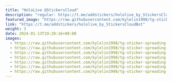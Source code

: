 ```yaml
---
title: "HoloLive @StickersCloud"
description: "regular: https://t.me/addstickers/hololive_by_StickersCloudBot"
featured_image: "https://raw.githubusercontent.com/kylelin1998/tg-sticker-spreading-worldwide-images/main/img/b55689da-697c-495c-bf43-50a6b9cfa6d5.jpg"
link: "https://t.me/addstickers/hololive_by_StickersCloudBot"
weight: 3
date: 2024-01-13T19:20:16+08:00
images:
  - https://raw.githubusercontent.com/kylelin1998/tg-sticker-spreading-worldwide-images/main/img/b55689da-697c-495c-bf43-50a6b9cfa6d5.jpg
  - https://raw.githubusercontent.com/kylelin1998/tg-sticker-spreading-worldwide-images/main/img/8999521d-f374-4a9d-bde2-a9b3a184bfa1.jpg
  - https://raw.githubusercontent.com/kylelin1998/tg-sticker-spreading-worldwide-images/main/img/b8553ad0-1aaf-41b1-873f-55050abc201e.jpg
  - https://raw.githubusercontent.com/kylelin1998/tg-sticker-spreading-worldwide-images/main/img/08dd9d86-aa16-4262-8203-e43194864970.jpg
  - https://raw.githubusercontent.com/kylelin1998/tg-sticker-spreading-worldwide-images/main/img/638e740e-0b4f-483f-954b-a0746c437a13.jpg
  - https://raw.githubusercontent.com/kylelin1998/tg-sticker-spreading-worldwide-images/main/img/91fbc36e-f636-4563-b673-8edd3e09a405.jpg
  - https://raw.githubusercontent.com/kylelin1998/tg-sticker-spreading-worldwide-images/main/img/bb6dcd3e-19bc-4ffd-ae2e-0ff94f6e4ab1.jpg
---
```

